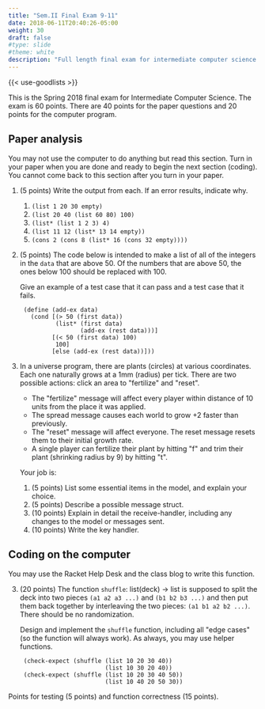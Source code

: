 ```yaml
---
title: "Sem.II Final Exam 9-11"
date: 2018-06-11T20:40:26-05:00
weight: 30
draft: false
#type: slide
#theme: white
description: "Full length final exam for intermediate computer science."
---
```


{{< use-goodlists >}}

This is the Spring 2018 final exam for Intermediate Computer Science. The exam is 60 points. There are 40 points for the paper questions and 20 points for the computer program.

## Paper analysis

You may not use the computer to do anything but read this section. Turn in your paper when you are done and ready to begin the next section (coding). You cannot come back to this section after you turn in your paper.

1. (5 points) Write the output from each. If an error results, indicate why.

    1. `(list 1 20 30 empty)`
    2. `(list 20 40 (list 60 80) 100)`
    3. `(list* (list 1 2 3) 4)`
    4. `(list 11 12 (list* 13 14 empty))`
    5. `(cons 2 (cons 8 (list* 16 (cons 32 empty))))`

2. (5 points) The code below is intended to make a list of all of the
integers in the `data` that are above 50. Of the numbers that are above 50, the ones below 100 should be replaced with 100.

    Give an example of a test case that it can pass and a test case that it fails.

        (define (add-ex data)
          (cond [(> 50 (first data))
                 (list* (first data) 
                        (add-ex (rest data)))]
                [(< 50 (first data) 100)
                 100]
                [else (add-ex (rest data))]))

4. In a universe program, there are plants (circles) at various coordinates. Each one naturally grows at a 1mm (radius) per tick.  There are two possible actions: click an area to "fertilize" and "reset".

    * The "fertilize" message will affect every player within distance of 10 units from the place it was applied. 
    * The spread message causes each world to grow +2 faster than previously.
    * The "reset" message will affect everyone. The reset message resets them to their initial growth rate.
    * A single player can fertilize their plant by hitting "f" and trim their plant (shrinking radius by 9) by hitting "t". 

    Your job is:

    1. (5 points) List some essential items in the model, and explain your choice.
    2. (5 points) Describe a possible message struct.
    3. (10 points) Explain in detail the receive-handler, including any changes 
    to the model or messages sent. 
    4. (10 points) Write the key handler.

## Coding on the computer

You may use the Racket Help Desk and the class blog to write this function. 

3. (20 points) The function `shuffle`: list(deck) -> list is supposed to split the deck into two pieces `(a1 a2 a3 ...)` and `(b1 b2 b3 ...)` and then put them back together by interleaving the two pieces: `(a1 b1 a2 b2 ...)`. There should be no randomization.

    Design and implement the `shuffle` function, including all "edge cases" (so the function will always work). As always, you may use helper functions.

        (check-expect (shuffle (list 10 20 30 40)) 
                               (list 10 30 20 40))
		(check-expect (shuffle (list 10 20 30 40 50))
                               (list 10 40 20 50 30))

Points for testing (5 points) and function correctness (15 points).

